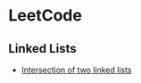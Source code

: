 # LeetCode

## Linked Lists

- [Intersection of two linked lists](easy/160_intersection_of_two_linked_lists)
